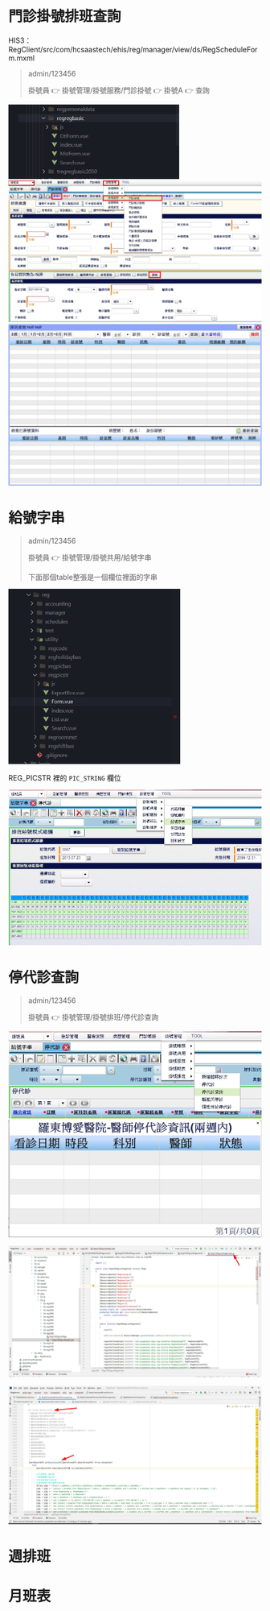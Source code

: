 # 門診掛號排班查詢

HIS3：RegClient/src/com/hcsaastech/ehis/reg/manager/view/ds/RegScheduleForm.mxml

> admin/123456
>
> 掛號員 👉 掛號管理/掛號服務/門診掛號  👉 掛號A 👉 查詢

<img src="image-20210916143111756.png" style="zoom: 67%;" />

<img src="門診掛號.jpg" alt="門診掛號" style="zoom:70%;" />

<img src="門診掛號排班查詢.jpg" alt="門診掛號排班查詢" style="zoom:70%;" />



# 給號字串

> admin/123456
>
> 掛號員 👉 掛號管理/掛號共用/給號字串
>
> 下面那個table整張是一個欄位裡面的字串

<img src="image-20210916143252358.png" style="zoom: 67%;" />

REG_PICSTR 裡的 `PIC_STRING` 欄位

<img src="給號字串.jpg" alt="給號字串" style="zoom:80%;" />



# 停代診查詢

> admin/123456
>
> 掛號員 👉 掛號管理/掛號排班/停代診查詢
>

<img src="停代診路徑.jpg" alt="停代診路徑" style="zoom:90%;" />

<img src="停代診查詢.jpg" alt="停代診查詢" style="zoom:50%;" />



![](messageImage_1631774598488.jpg)

![](messageImage_1631774660160.jpg)



# 週排班

# 月班表
